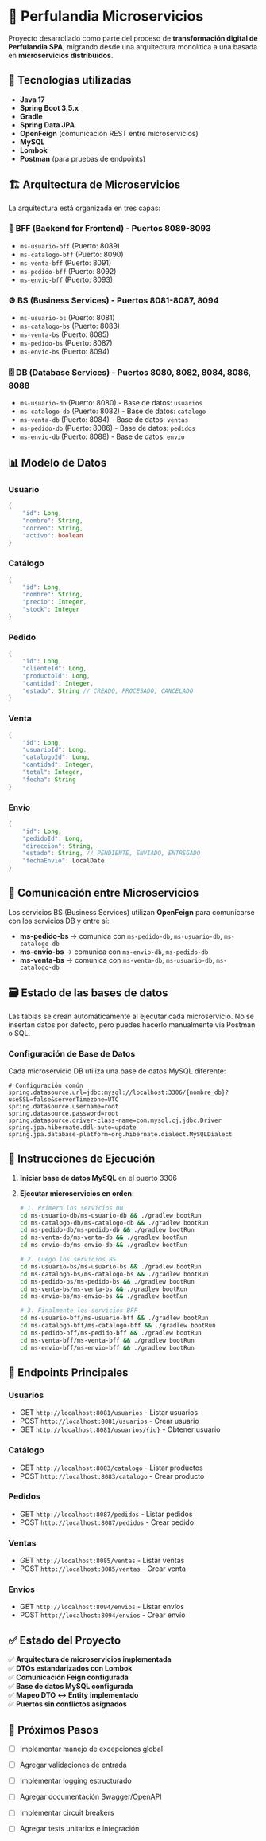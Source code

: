 # 🧩 Perfulandia Microservicios

Proyecto desarrollado como parte del proceso de **transformación digital de Perfulandia SPA**, migrando desde una arquitectura monolítica a una basada en **microservicios distribuidos**.

## 🚀 Tecnologías utilizadas

- **Java 17**
- **Spring Boot 3.5.x**
- **Gradle**
- **Spring Data JPA**
- **OpenFeign** (comunicación REST entre microservicios)
- **MySQL**
- **Lombok**
- **Postman** (para pruebas de endpoints)

## 🏗️ Arquitectura de Microservicios

La arquitectura está organizada en tres capas:

### 🎯 **BFF (Backend for Frontend)** - Puertos 8089-8093
- `ms-usuario-bff` (Puerto: 8089)
- `ms-catalogo-bff` (Puerto: 8090)
- `ms-venta-bff` (Puerto: 8091)
- `ms-pedido-bff` (Puerto: 8092)
- `ms-envio-bff` (Puerto: 8093)

### ⚙️ **BS (Business Services)** - Puertos 8081-8087, 8094
- `ms-usuario-bs` (Puerto: 8081)
- `ms-catalogo-bs` (Puerto: 8083)
- `ms-venta-bs` (Puerto: 8085)
- `ms-pedido-bs` (Puerto: 8087)
- `ms-envio-bs` (Puerto: 8094)

### 🗄️ **DB (Database Services)** - Puertos 8080, 8082, 8084, 8086, 8088
- `ms-usuario-db` (Puerto: 8080) - Base de datos: `usuarios`
- `ms-catalogo-db` (Puerto: 8082) - Base de datos: `catalogo`
- `ms-venta-db` (Puerto: 8084) - Base de datos: `ventas`
- `ms-pedido-db` (Puerto: 8086) - Base de datos: `pedidos`
- `ms-envio-db` (Puerto: 8088) - Base de datos: `envio`

## 📊 Modelo de Datos

### Usuario
```java
{
    "id": Long,
    "nombre": String,
    "correo": String,
    "activo": boolean
}
```

### Catálogo
```java
{
    "id": Long,
    "nombre": String,
    "precio": Integer,
    "stock": Integer
}
```

### Pedido
```java
{
    "id": Long,
    "clienteId": Long,
    "productoId": Long,
    "cantidad": Integer,
    "estado": String // CREADO, PROCESADO, CANCELADO
}
```

### Venta
```java
{
    "id": Long,
    "usuarioId": Long,
    "catalogoId": Long,
    "cantidad": Integer,
    "total": Integer,
    "fecha": String
}
```

### Envío
```java
{
    "id": Long,
    "pedidoId": Long,
    "direccion": String,
    "estado": String, // PENDIENTE, ENVIADO, ENTREGADO
    "fechaEnvio": LocalDate
}
```

## 🔗 Comunicación entre Microservicios

Los servicios BS (Business Services) utilizan **OpenFeign** para comunicarse con los servicios DB y entre sí:

- **ms-pedido-bs** → comunica con `ms-pedido-db`, `ms-usuario-db`, `ms-catalogo-db`
- **ms-envio-bs** → comunica con `ms-envio-db`, `ms-pedido-db`
- **ms-venta-bs** → comunica con `ms-venta-db`, `ms-usuario-db`, `ms-catalogo-db`

## 🗃️ Estado de las bases de datos

Las tablas se crean automáticamente al ejecutar cada microservicio.
No se insertan datos por defecto, pero puedes hacerlo manualmente vía Postman o SQL.

### Configuración de Base de Datos

Cada microservicio DB utiliza una base de datos MySQL diferente:

```properties
# Configuración común
spring.datasource.url=jdbc:mysql://localhost:3306/{nombre_db}?useSSL=false&serverTimezone=UTC
spring.datasource.username=root
spring.datasource.password=root
spring.datasource.driver-class-name=com.mysql.cj.jdbc.Driver
spring.jpa.hibernate.ddl-auto=update
spring.jpa.database-platform=org.hibernate.dialect.MySQLDialect
```

## 🚀 Instrucciones de Ejecución

1. **Iniciar base de datos MySQL** en el puerto 3306
2. **Ejecutar microservicios en orden:**
   
   ```bash
   # 1. Primero los servicios DB
   cd ms-usuario-db/ms-usuario-db && ./gradlew bootRun
   cd ms-catalogo-db/ms-catalogo-db && ./gradlew bootRun
   cd ms-pedido-db/ms-pedido-db && ./gradlew bootRun
   cd ms-venta-db/ms-venta-db && ./gradlew bootRun
   cd ms-envio-db/ms-envio-db && ./gradlew bootRun
   
   # 2. Luego los servicios BS
   cd ms-usuario-bs/ms-usuario-bs && ./gradlew bootRun
   cd ms-catalogo-bs/ms-catalogo-bs && ./gradlew bootRun
   cd ms-pedido-bs/ms-pedido-bs && ./gradlew bootRun
   cd ms-venta-bs/ms-venta-bs && ./gradlew bootRun
   cd ms-envio-bs/ms-envio-bs && ./gradlew bootRun
   
   # 3. Finalmente los servicios BFF
   cd ms-usuario-bff/ms-usuario-bff && ./gradlew bootRun
   cd ms-catalogo-bff/ms-catalogo-bff && ./gradlew bootRun
   cd ms-pedido-bff/ms-pedido-bff && ./gradlew bootRun
   cd ms-venta-bff/ms-venta-bff && ./gradlew bootRun
   cd ms-envio-bff/ms-envio-bff && ./gradlew bootRun
   ```

## 📡 Endpoints Principales

### Usuarios
- GET `http://localhost:8081/usuarios` - Listar usuarios
- POST `http://localhost:8081/usuarios` - Crear usuario
- GET `http://localhost:8081/usuarios/{id}` - Obtener usuario

### Catálogo
- GET `http://localhost:8083/catalogo` - Listar productos
- POST `http://localhost:8083/catalogo` - Crear producto

### Pedidos
- GET `http://localhost:8087/pedidos` - Listar pedidos
- POST `http://localhost:8087/pedidos` - Crear pedido

### Ventas
- GET `http://localhost:8085/ventas` - Listar ventas
- POST `http://localhost:8085/ventas` - Crear venta

### Envíos
- GET `http://localhost:8094/envios` - Listar envíos
- POST `http://localhost:8094/envios` - Crear envío

## ✅ Estado del Proyecto

✅ **Arquitectura de microservicios implementada**  
✅ **DTOs estandarizados con Lombok**  
✅ **Comunicación Feign configurada**  
✅ **Base de datos MySQL configurada**  
✅ **Mapeo DTO ↔ Entity implementado**  
✅ **Puertos sin conflictos asignados**

## 🔧 Próximos Pasos

- [ ] Implementar manejo de excepciones global
- [ ] Agregar validaciones de entrada
- [ ] Implementar logging estructurado
- [ ] Agregar documentación Swagger/OpenAPI
- [ ] Implementar circuit breakers
- [ ] Agregar tests unitarios e integración

